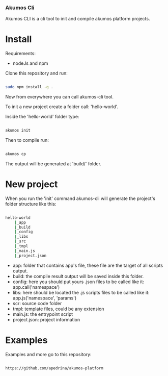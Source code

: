 ### Akumos Cli

Akumos CLI is a cli tool to init and compile akumos platform projects. 

# Install

Requirements:

- nodeJs and npm

Clone this repository and run:

```bash

sudo npm install -g .

```

Now from everywhere you can call akumos-cli tool. 

To init a new project create a folder call: 'hello-world'. 

Inside the 'hello-world' folder type:

```bash

akumos init

```

Then to compile run:

```bash

akumos cp

```

The output will be generated at 'build/' folder.

# New project

When you run the 'init' command akumos-cli will generate the project's folder structure like this:

```bash

hello-world
    |_app
    |_build
    |_config
    |_libs
    |_src
    |_tmpl
    |_main.js
    |_project.json

```
- app: folder that contains app's file, these file are the target of all scripts output.
- build: the compile result output will be saved inside this folder.
- config: here you should put yours .json files to be called like it: app.call('namespace')
- libs: here should be located the .js scripts files to be called like it: app.js('namespace', 'params')
- scr: source code folder
- tmpl: template files, could be any extension
- main.js: the entrypoint script
- project.json: project information

# Examples

Examples and more go to this repository:

```bash

https://github.com/apedrina/akumos-platform

```